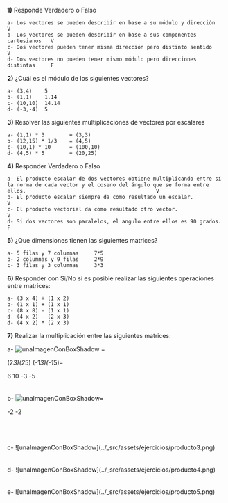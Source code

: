 
**1)** Responde Verdadero o Falso

    a- Los vectores se pueden describir en base a su módulo y dirección         V  
    b- Los vectores se pueden describir en base a sus componentes cartesianos   V
    c- Dos vectores pueden tener misma dirección pero distinto sentido          V
    d- Dos vectores no pueden tener mismo módulo pero direcciones distintas     F


**2)** ¿Cuál es el módulo de los siguientes vectores?

    a- (3,4)    5
    b- (1,1)    1.14
    c- (10,10)  14.14
    d- (-3,-4)  5

**3)** Resolver las siguientes multiplicaciones de vectores por escalares

    a- (1,1) * 3        = (3,3)
    b- (12,15) * 1/3    = (4,5)
    c- (10,1) * 10      = (100,10)
    d- (4,5) * 5        = (20,25)

**4)** Responder Verdadero o Falso

    a- El producto escalar de dos vectores obtiene multiplicando entre sí la norma de cada vector y el coseno del ángulo que se forma entre ellos.                                          V
    b- El producto escalar siempre da como resultado un escalar.                V
    c- El producto vectorial da como resultado otro vector.                     V
    d- Si dos vectores son paralelos, el angulo entre ellos es 90 grados.       F

**5)** ¿Que dimensiones tienen las siguientes matrices?

    a- 5 filas y 7 columnas     7*5
    b- 2 columnas y 9 filas     2*9
    c- 3 filas y 3 columnas     3*3

**6)** Responder con Si/No si es posible realizar las siguientes operaciones entre matrices:

    a- (3 x 4) + (1 x 2)    
    b- (1 x 1) + (1 x 1)    
    c- (8 x 8) - (1 x 1)    
    d- (4 x 2) - (2 x 3)
    d- (4 x 2) * (2 x 3)

**7)** Realizar la multiplicación entre las siguientes matrices:

a-
![unaImagenConBoxShadow](../_src/assets/ejercicios/producto1.png) = 

(2*3)(2*5)
(-1*3)(-1*5)=

6 10
-3 -5
<br>
<br> 
<br>
b-
![unaImagenConBoxShadow](../_src/assets/ejercicios/producto2.png)=

-2  -2

<br>
<br>
<br>
c-
![unaImagenConBoxShadow](../_src/assets/ejercicios/producto3.png)
<br>
<br>
<br>
d-
![unaImagenConBoxShadow](../_src/assets/ejercicios/producto4.png)
<br>
<br>
<br>
e-
![unaImagenConBoxShadow](../_src/assets/ejercicios/producto5.png)
<br>
<br>
<br>